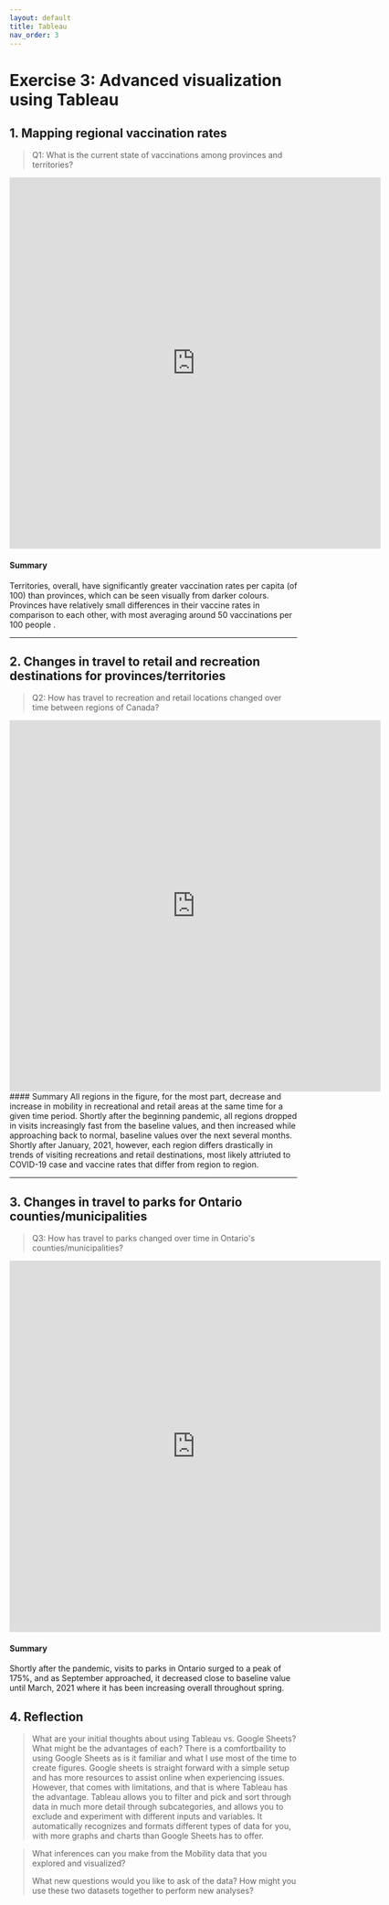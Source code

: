 ```yaml
---
layout: default
title: Tableau
nav_order: 3
---
```


# Exercise 3: Advanced visualization using Tableau


## 1. Mapping regional vaccination rates
> Q1: What is the current state of vaccinations among provinces and territories?  

<!-- Paste your embed code for your figure below-->
<iframe seamless frameborder="0" src="https://public.tableau.com/views/skasana_vax_per_100_canada/Dashboard1?:embed=yes&:display_count=yes&:showVizHome=no" width = '650' height = '650' scrolling='no'></iframe> 

#### Summary
<!-- Write a 2-sentence summary of the trends shown in the figure embedded above-->

Territories, overall, have significantly greater vaccination rates per capita (of 100) than provinces, which can be seen visually from darker colours. Provinces have relatively small differences in their vaccine rates in comparison to each other, with most averaging around 50 vaccinations per 100 people .

---

## 2. Changes in travel to retail and recreation destinations for provinces/territories
> Q2: How has travel to recreation and retail locations changed over time between regions of Canada?  

<!-- Paste your embed code for your figure below-->
<iframe seamless frameborder="0" src="https://public.tableau.com/views/skasanamobilityinretailandrecreation/Dashboard1?:embed=yes&:display_count=yes&:showVizHome=no" width = '650' height = '650' scrolling='no'></iframe> 
#### Summary
<!-- Write a 2-sentence summary of the trends shown in the figure embedded above-->
All regions in the figure, for the most part, decrease and increase in mobility in recreational and retail areas at the same time for a given time period. Shortly after the beginning pandemic, all regions dropped in visits increasingly fast from the baseline values,  and then increased while approaching back to normal, baseline values over the next several months. Shortly after January, 2021, however, each region differs drastically in trends of visiting recreations and retail destinations, most likely attriuted to COVID-19 case and vaccine rates that differ from region to region.

---

## 3. Changes in travel to parks for Ontario counties/municipalities
> Q3: How has travel to parks changed over time in Ontario's counties/municipalities?  

<!-- Paste your embed code for your figure below-->
<iframe seamless frameborder="0" src="https://public.tableau.com/views/changesinparksontario/Dashboard1?:embed=yes&:display_count=yes&:showVizHome=no" width = '650' height = '650' scrolling='no'></iframe> 

#### Summary
<!-- Write a 2-sentence summary of the trends shown in the figure embedded above-->
Shortly after the pandemic, visits to parks in Ontario surged to a peak of 175%, and as September approached, it decreased close to baseline value until March, 2021 where it has been increasing overall throughout spring.
## 4. Reflection 
> What are your initial thoughts about using Tableau vs. Google Sheets? What might be the advantages of each? 
> There is a comfortbaility to using Google Sheets as is it familiar and what I use most of the time to create figures. Google sheets is straight forward with a simple setup and has more resources to assist online when experiencing issues. However, that comes with limitations, and that is where Tableau has the advantage. Tableau allows you to filter and pick and sort through data in much more detail through subcategories, and allows you to exclude and experiment with different inputs and variables. It automatically recognizes and formats different types of data for you, with more graphs and charts than Google Sheets has to offer. 

> What inferences can you make from the Mobility data that you explored and visualized? 
> 
> What new questions would you like to ask of the data? 
> How might you use these two datasets together to perform new analyses? 

<!-- Write a short response below-->



